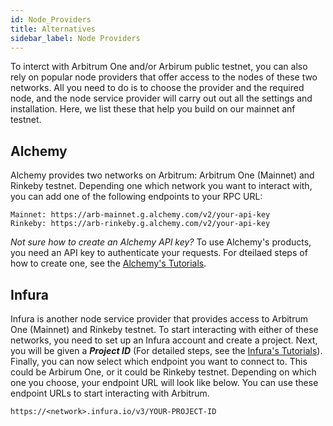 ```yaml
---
id: Node_Providers
title: Alternatives
sidebar_label: Node Providers
---
```


To interct with Arbitrum One and/or Arbirum public testnet, you can also rely on popular node providers that offer access to the nodes of these two networks. All you need to do is to choose the provider and the required node, and the node service provider will carry out out all the settings and installation. Here, we list these that help you build on our mainnet anf testnet.

## Alchemy

Alchemy provides two networks on Arbitrum: Arbitrum One (Mainnet) and Rinkeby testnet. Depending one which network you want to interact with, you can add one of the following endpoints to your RPC URL:
    
    Mainnet: https://arb-mainnet.g.alchemy.com/v2/your-api-key
    Rinkeby: https://arb-rinkeby.g.alchemy.com/v2/your-api-key

*Not sure how to create an Alchemy API key?*
To use Alchemy's products, you need an API key to authenticate your requests. For dteilaed steps of how to create one, see the [Alchemy's Tutorials](https://docs.alchemy.com/alchemy/introduction/getting-started#1.create-an-alchemy-key).


## Infura
Infura is another node service provider that provides access to Arbitrum One (Mainnet) and Rinkeby testnet. To start interacting with either of these networks, you need to set up an Infura account and create a project. Next, you will be given a ***Project ID*** (For detailed steps, see the [Infura's Tutorials](https://blog.infura.io/getting-started-with-infura-28e41844cc89/)). Finally, you can now select which endpoint you want to connect to. This could be Arbirum One, or it could be Rinkeby testnet. Depending on which one you choose, your endpoint URL will look like below. You can use these endpoint URLs to start interacting with Arbitrum.

    https://<network>.infura.io/v3/YOUR-PROJECT-ID

